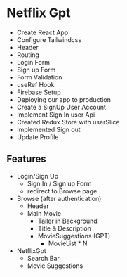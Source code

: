 # Netflix Gpt

- Create React App
- Configure Tailwindcss
- Header
- Routing
- Login Form
- Sign up Form
- Form Validation
- useRef Hook
- Firebase Setup
- Deploying our app to production
- Create a SignUp User Account
- Implement Sign In user Api
- Created Redux Store with userSlice
- Implemented Sign out
- Update Profile

## Features

- Login/Sign Up
  - Sign In / Sign up Form 
  - redirect to Browse page
- Browse (after authentication)
  - Header
  - Main Movie
    - Tailer in Background
    - Title & Description
    - MovieSuggestions (GPT)
      - MovieList * N
- NetflixGpt
  - Search Bar
  - Movie Suggestions
